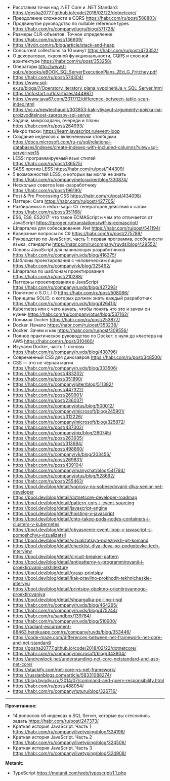 - Расставим точки над .NET Core и .NET Standard: https://gosha20777.github.io/code/2018/02/22/dotnetcore/
- Преодоление сложности в CQRS https://habr.com/ru/post/588803/
- Продвинутое руководство по nullable reference types https://habr.com/ru/company/jugru/blog/571728/
- Размеры CLR-объектов. Точное определение https://habr.com/ru/post/136609/
- https://itvdn.com/ru/blog/article/stack-and-heap
- Сoncurrent collections за 10 минут https://habr.com/ru/post/473352/
- О декораторах, сквозной функциональности, CQRS и слоеной архитектуре https://habr.com/ru/post/353258/
- Операторы http://www.t-sql.ru/ebooks/eBOOK_SQLServerExecutionPlans_2Ed_G_Fritchey.pdf
- https://habr.com/ru/post/574304/
- https://www.sql-ex.ru/blogs/?/Operatory_iteratory_plana_vypolneniJa_v_SQL_Server.html
- https://infostart.ru/1c/articles/444987/
- https://www.java67.com/2017/12/difference-between-table-scan-index.html
- https://vc.ru/newtechaudit/303853-kak-vliyayut-argumenty-poiska-na-proizvoditelnost-zaprosov-sql-server
- Задачи, микрозадачи, очереди и планы https://habr.com/ru/post/264993/
- Микро таски: https://learn.javascript.ru/event-loop
- Создание индексов с включенными столбцами https://docs.microsoft.com/ru-ru/sql/relational-databases/indexes/create-indexes-with-included-columns?view=sql-server-ver15
- LESS: программируемый язык стилей https://habr.com/ru/post/136525/
- SASS против LESS https://habr.com/ru/post/144309/
- 5 возможностей LESS, о которых вы могли не знать https://habr.com/ru/company/netcracker/blog/330874/
- Несколько советов less-разработчику https://habr.com/ru/post/196190/
- Post & Pre Processing CSS https://habr.com/ru/post/434098/
- Паттерн: Сага https://habr.com/ru/post/427705/
- Разбираемся в redux-saga: От генераторов действий к сагам https://habr.com/ru/post/351168/
- ES6, ES8, ES2017: что такое ECMAScript и чем это отличается от JavaScript https://tproger.ru/translations/wtf-is-ecmascript/
- Шпаргалка для собеседования .Net https://habr.com/ru/post/541194/
- Каверзные вопросы по C# https://habr.com/ru/post/275789/
- Руководство по JavaScript, часть 1: первая программа, особенности языка, стандарты https://habr.com/ru/company/ruvds/blog/429552/
- Основы JavaScript для начинающих разработчиков https://habr.com/ru/company/ruvds/blog/416375/
- Шаблоны проектирования с человеческим лицом https://habr.com/ru/company/vk/blog/325492/
- Шпаргалка по шаблонам проектирования https://habr.com/ru/post/210288/
- Паттерны проектирования в JavaScript https://habr.com/ru/company/ruvds/blog/427293/
- Понятнее о S.O.L.I.D https://habr.com/ru/post/508086/
- Принципы SOLID, о которых должен знать каждый разработчик https://habr.com/ru/company/ruvds/blog/426413/
- Kubernetes или с чего начать, чтобы понять что это и зачем он нужен https://habr.com/ru/company/otus/blog/537162/
- Понимая Docker https://habr.com/ru/post/253877/
- Docker. Начало https://habr.com/ru/post/353238/
- Docker. Зачем и как https://habr.com/ru/post/309556/
- Полное практическое руководство по Docker: с нуля до кластера на AWS https://habr.com/ru/post/310460/
- Изучаем Docker, часть 1: основы https://habr.com/ru/company/ruvds/blog/438796/
- Современный CSS для динозавров https://habr.com/ru/post/348500/
- CSS — это не чёрная магия https://habr.com/ru/company/ruvds/blog/333506/
- https://habr.com/ru/post/483202/
- https://habr.com/ru/post/351890/
- https://habr.com/ru/company/piter/blog/511382/
- https://habr.com/ru/post/447322/
- https://habr.com/ru/post/269901/
- https://habr.com/ru/post/236037/
- https://habr.com/ru/company/otus/blog/500012/
- https://habr.com/ru/company/microsoft/blog/245901/
- https://habr.com/ru/post/312226/
- https://habr.com/ru/company/microsoft/blog/325872/
- https://habr.com/ru/post/437002/
- https://habr.com/ru/company/nix/blog/260745/
- https://habr.com/ru/post/263935/
- https://habr.com/ru/post/313694/
- https://habr.com/ru/post/498860/
- https://habr.com/ru/company/vk/blog/303456/
- https://habr.com/ru/post/269831/
- https://habr.com/ru/post/439104/
- https://habr.com/ru/company/manychat/blog/541794/
- https://habr.com/ru/company/otus/blog/528692/
- https://habr.com/ru/post/255463/
- https://bool.dev/blog/detail/voprosy-na-sobesedovanii-dlya-senior-net-developer
- https://bool.dev/blog/detail/dotnetcore-developer-roadmap
- https://bool.dev/blog/detail/pattern-cqrs-i-event-sourcing
- https://bool.dev/blog/detail/javascript-engine
- https://bool.dev/blog/detail/hoisting-v-javascript
- https://bool.dev/blog/detail/chto-takoe-pods-nodes-containers-i-clusters-v-kubernetes
- https://bool.dev/blog/detail/obyasnenie-event-loop-v-javascript-s-pomoshchyu-vizualizatsii
- https://bool.dev/blog/detail/vizualizatsiya-poleznykh-git-komand
- https://bool.dev/blog/detail/checklist-dlya-deva-po-podgotovke-tech-interview
- https://bool.dev/blog/detail/circuit-breaker-pattern
- https://bool.dev/blog/detail/antipatterny-v-programmirovanii-i-proektirovanii-arkhitektury
- https://bool.dev/blog/detail/grasp-printsipy
- https://bool.dev/blog/detail/kak-pravilno-prokhodit-tekhnicheskie-intervyu
- https://bool.dev/blog/detail/printsipy-obektno-orientirovannogo-proektirovaniya
- https://bool.dev/blog/detail/shpargalka-po-linq-i-sql
- https://habr.com/ru/company/ruvds/blog/464295/
- https://habr.com/ru/company/ruvds/blog/475244/
- https://habr.com/ru/sandbox/139784/
- https://habr.com/ru/company/ruvds/blog/510900/
- https://radiant-escarpment-88463.herokuapp.com/ru/company/ruvds/blog/353446/
-  https://code-maze.com/differences-between-net-framework-net-core-and-net-standard/    
- https://gosha20777.github.io/code/2018/02/22/dotnetcore/    
- https://habr.com/ru/company/microsoft/blog/343804/
- https://andrewlock.net/understanding-net-core-netstandard-and-asp-net-core/
- https://stackify.com/net-core-vs-net-framework/
- https://russianblogs.com/article/58331088274/
- https://blog.byndyu.ru/2014/07/command-and-query-responsibility.html
- https://habr.com/ru/post/488054/
- https://habr.com/ru/company/tuturu/blog/326716/
------------------------------
**Прочитанное:**
- 14 вопросов об индексах в SQL Server, которые вы стеснялись задать https://habr.com/ru/post/247373/
- Краткая история JavaScript. Часть 1 https://habr.com/ru/company/livetyping/blog/324196/
- Краткая история JavaScript. Часть 2 https://habr.com/ru/company/livetyping/blog/324506/
- Краткая история JavaScript. Часть 3 https://habr.com/ru/company/livetyping/blog/324908/

**Metanit:**
- TypeScript https://metanit.com/web/typescript/1.1.php
